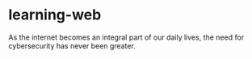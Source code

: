# learning-web
As the internet becomes an integral part of our daily lives, the need for cybersecurity has never been greater. 
